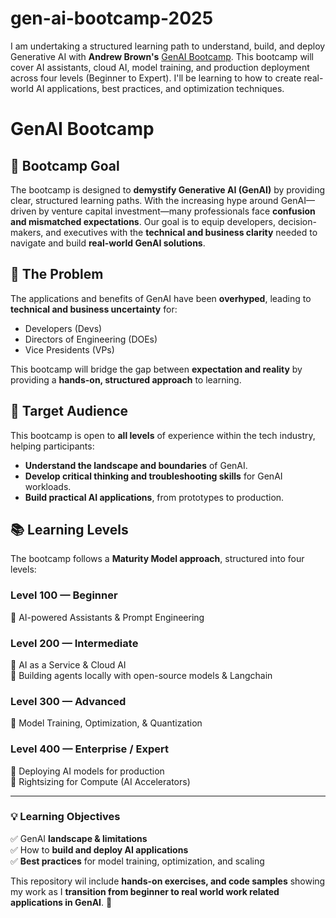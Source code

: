 # gen-ai-bootcamp-2025
I am undertaking a structured learning path to understand, build, and deploy Generative AI with **Andrew Brown's**  [GenAI Bootcamp](https://genai.cloudprojectbootcamp.com). This bootcamp will cover AI assistants, cloud AI, model training, and production deployment across four levels (Beginner to Expert). I'll be learning to how to create real-world AI applications, best practices, and optimization techniques.

# GenAI Bootcamp

## 📌 Bootcamp Goal
The bootcamp is designed to **demystify Generative AI (GenAI)** by providing clear, structured learning paths. With the increasing hype around GenAI—driven by venture capital investment—many professionals face **confusion and mismatched expectations**. Our goal is to equip developers, decision-makers, and executives with the **technical and business clarity** needed to navigate and build **real-world GenAI solutions**.

## 🚀 The Problem
The applications and benefits of GenAI have been **overhyped**, leading to **technical and business uncertainty** for:
- Developers (Devs)
- Directors of Engineering (DOEs)
- Vice Presidents (VPs)

This bootcamp will bridge the gap between **expectation and reality** by providing a **hands-on, structured approach** to learning.

## 🎯 Target Audience
This bootcamp is open to **all levels** of experience within the tech industry, helping participants:
- **Understand the landscape and boundaries** of GenAI.
- **Develop critical thinking and troubleshooting skills** for GenAI workloads.
- **Build practical AI applications**, from prototypes to production.

## 📚 Learning Levels
The bootcamp follows a **Maturity Model approach**, structured into four levels:

### **Level 100 — Beginner**
🔹 AI-powered Assistants & Prompt Engineering  

### **Level 200 — Intermediate**
🔹 AI as a Service & Cloud AI  
🔹 Building agents locally with open-source models & Langchain  

### **Level 300 — Advanced**
🔹 Model Training, Optimization, & Quantization  

### **Level 400 — Enterprise / Expert**
🔹 Deploying AI models for production  
🔹 Rightsizing for Compute (AI Accelerators)  

---

### **💡 Learning Objectives**
✅ GenAI **landscape & limitations**  
✅ How to **build and deploy AI applications**  
✅ **Best practices** for model training, optimization, and scaling  

This repository wil include **hands-on exercises, and code samples** showing my work as I **transition from beginner to real world work related applications in GenAI**. 🚀

